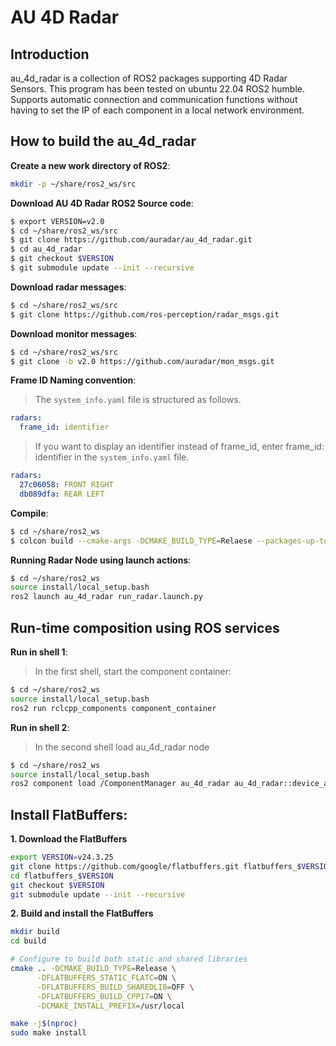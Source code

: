 AU 4D Radar
========

## Introduction
au_4d_radar is a collection of ROS2 packages supporting 4D Radar Sensors.
This program has been tested on ubuntu 22.04 ROS2 humble.
Supports automatic connection and communication functions without having to set the IP of each component in a local network environment.

## How to build the au_4d_radar 

**Create a new work directory of ROS2**:
```bash
mkdir -p ~/share/ros2_ws/src
```

**Download AU 4D Radar ROS2 Source code**:
```bash
$ export VERSION=v2.0
$ cd ~/share/ros2_ws/src
$ git clone https://github.com/auradar/au_4d_radar.git
$ cd au_4d_radar
$ git checkout $VERSION
$ git submodule update --init --recursive
```

**Download radar messages**:
```bash
$ cd ~/share/ros2_ws/src
$ git clone https://github.com/ros-perception/radar_msgs.git
```

**Download monitor messages**:
```bash
$ cd ~/share/ros2_ws/src
$ git clone -b v2.0 https://github.com/auradar/mon_msgs.git
```

**Frame ID Naming convention**:
>The `system_info.yaml` file is structured as follows.
```yaml
radars:
  frame_id: identifier  
```
>If you want to display an identifier instead of frame_id, enter frame_id: identifier in the `system_info.yaml` file.
```yaml
radars:
  27c06058: FRONT RIGHT
  db089dfa: REAR LEFT
```

**Compile**:
```bash
$ cd ~/share/ros2_ws
$ colcon build --cmake-args -DCMAKE_BUILD_TYPE=Relaese --packages-up-to au_4d_radar
```

**Running Radar Node using launch actions**:
```bash
$ cd ~/share/ros2_ws
source install/local_setup.bash
ros2 launch au_4d_radar run_radar.launch.py
```

## Run-time composition using ROS services

**Run in shell 1**:
>In the first shell, start the component container:
```bash
$ cd ~/share/ros2_ws
source install/local_setup.bash
ros2 run rclcpp_components component_container
```

**Run in shell 2**:
>In the second shell load au_4d_radar node
```bash
$ cd ~/share/ros2_ws
source install/local_setup.bash
ros2 component load /ComponentManager au_4d_radar au_4d_radar::device_au_radar_node
```

## Install FlatBuffers:
**1. Download the FlatBuffers**
  ```bash
  export VERSION=v24.3.25
  git clone https://github.com/google/flatbuffers.git flatbuffers_$VERSION
  cd flatbuffers_$VERSION
  git checkout $VERSION
  git submodule update --init --recursive
  ```
**2. Build and install the FlatBuffers**
  ```bash
  mkdir build
  cd build

  # Configure to build both static and shared libraries
  cmake .. -DCMAKE_BUILD_TYPE=Release \
        -DFLATBUFFERS_STATIC_FLATC=ON \
        -DFLATBUFFERS_BUILD_SHAREDLIB=OFF \
        -DFLATBUFFERS_BUILD_CPP17=ON \
        -DCMAKE_INSTALL_PREFIX=/usr/local

  make -j$(nproc)
  sudo make install
  ```